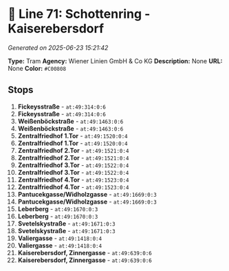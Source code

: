# 🚊 Line 71: Schottenring - Kaiserebersdorf

*Generated on 2025-06-23 15:21:42*

**Type:** Tram
**Agency:** Wiener Linien GmbH & Co KG
**Description:** None
**URL:** None
**Color:** `#C00808`

## Stops

1. **Fickeysstraße** - `at:49:314:0:6`
2. **Fickeysstraße** - `at:49:314:0:6`
3. **Weißenböckstraße** - `at:49:1463:0:6`
4. **Weißenböckstraße** - `at:49:1463:0:6`
5. **Zentralfriedhof 1.Tor** - `at:49:1520:0:4`
6. **Zentralfriedhof 1.Tor** - `at:49:1520:0:4`
7. **Zentralfriedhof 2.Tor** - `at:49:1521:0:4`
8. **Zentralfriedhof 2.Tor** - `at:49:1521:0:4`
9. **Zentralfriedhof 3.Tor** - `at:49:1522:0:4`
10. **Zentralfriedhof 3.Tor** - `at:49:1522:0:4`
11. **Zentralfriedhof 4.Tor** - `at:49:1523:0:4`
12. **Zentralfriedhof 4.Tor** - `at:49:1523:0:4`
13. **Pantucekgasse/Widholzgasse** - `at:49:1669:0:3`
14. **Pantucekgasse/Widholzgasse** - `at:49:1669:0:3`
15. **Leberberg** - `at:49:1670:0:3`
16. **Leberberg** - `at:49:1670:0:3`
17. **Svetelskystraße** - `at:49:1671:0:3`
18. **Svetelskystraße** - `at:49:1671:0:3`
19. **Valiergasse** - `at:49:1418:0:4`
20. **Valiergasse** - `at:49:1418:0:4`
21. **Kaiserebersdorf, Zinnergasse** - `at:49:639:0:6`
22. **Kaiserebersdorf, Zinnergasse** - `at:49:639:0:6`